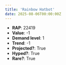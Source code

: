```yaml
---
title: 'Rainbow Hatbot'
date: 2025-08-06T00:00:00Z
---
```

- **RAP**: 22419
- **Value**: -1
- **Demand level**: 1
- **Trend**: -1
- **Projected?**: True
- **Hyped?**: True
- **Rare?**: True
